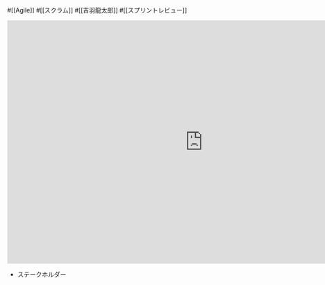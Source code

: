 #[[Agile]] #[[スクラム]] #[[吉羽龍太郎]] #[[スプリントレビュー]]

<iframe scrolling="no" frameborder="no" width="900" height="560" src="https://slide.meguro.ryuzee.com/html_player/114?prefix=jsb5b9aed41bca2c76d3906ccaf4b156f2"></iframe>

- ステークホルダー